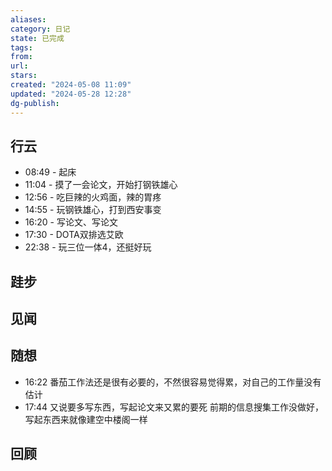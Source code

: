 ```yaml
---
aliases: 
category: 日记
state: 已完成
tags: 
from: 
url: 
stars: 
created: "2024-05-08 11:09"
updated: "2024-05-28 12:28"
dg-publish: 
---
```

## 行云
- 08:49 - 起床
- 11:04 - 摸了一会论文，开始打钢铁雄心
- 12:56 - 吃巨辣的火鸡面，辣的胃疼
- 14:55 - 玩钢铁雄心，打到西安事变
- 16:20 - 写论文、写论文
- 17:30 - DOTA双排选艾欧
- 22:38 - 玩三位一体4，还挺好玩

## 跬步

## 见闻

## 随想
- 16:22 番茄工作法还是很有必要的，不然很容易觉得累，对自己的工作量没有估计 
- 17:44 
	又说要多写东西，写起论文来又累的要死
	前期的信息搜集工作没做好，写起东西来就像建空中楼阁一样 

## 回顾
